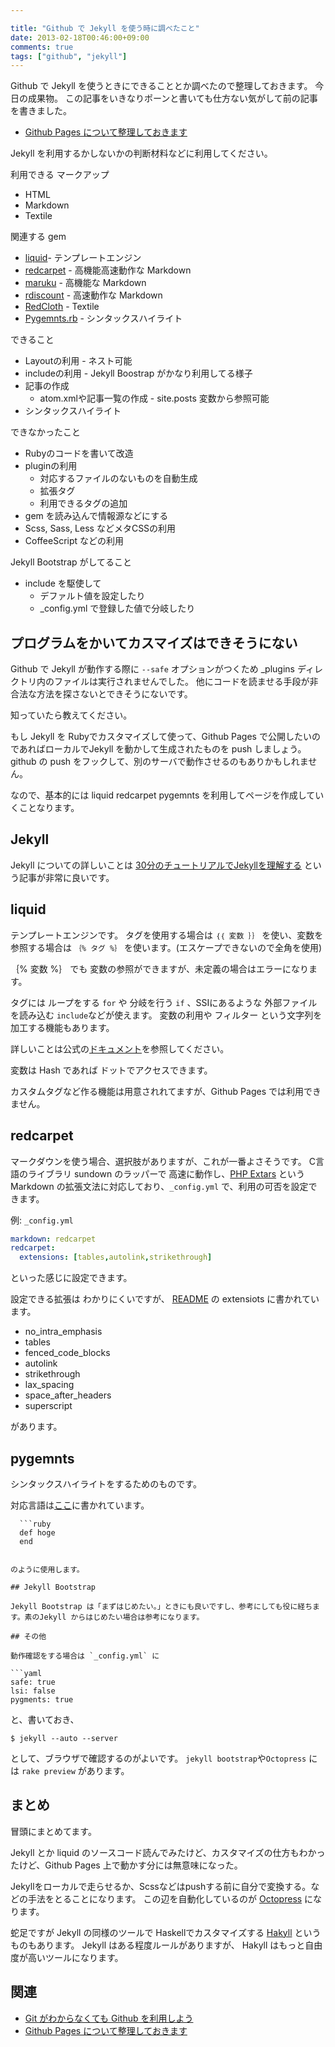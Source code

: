 ```yaml
---

title: "Github で Jekyll を使う時に調べたこと"
date: 2013-02-18T00:46:00+09:00
comments: true
tags: ["github", "jekyll"]
---
```


Github で Jekyll を使うときにできることとか調べたので整理しておきます。
今日の成果物。
この記事をいきなりポーンと書いても仕方ない気がして前の記事を書きました。

* [Github Pages について整理しておきます](http://blog.eiel.info/blog/2013/02/17/github-pages/)

Jekyll を利用するかしないかの判断材料などに利用してください。

利用できる マークアップ

* HTML
* Markdown
* Textile

関連する gem

* [liquid](http://liquidmarkup.org/)- テンプレートエンジン
* [redcarpet](https://github.com/vmg/redcarpet) - 高機能高速動作な Markdown
* [maruku](https://github.com/bhollis/maruku)    - 高機能な Markdown
* [rdiscount](https://github.com/rtomayko/rdiscount) - 高速動作な Markdown
* [RedCloth](http://redcloth.org/)  - Textile
* [Pygemnts.rb](http://pygments.org/) - シンタックスハイライト

できること

* Layoutの利用 - ネスト可能
* includeの利用 - Jekyll Boostrap がかなり利用してる様子
* 記事の作成
  * atom.xmlや記事一覧の作成 - site.posts 変数から参照可能
* シンタックスハイライト

できなかったこと

* Rubyのコードを書いて改造
* pluginの利用
  * 対応するファイルのないものを自動生成
  * 拡張タグ
  * 利用できるタグの追加
* gem を読み込んで情報源などにする
* Scss, Sass, Less などメタCSSの利用
* CoffeeScript などの利用

Jekyll Bootstrap がしてること

* include を駆使して
  * デファルト値を設定したり
  * _config.yml で登録した値で分岐したり


## プログラムをかいてカスマイズはできそうにない

Github で Jekyll が動作する際に `--safe` オプションがつくため _plugins ディレクトリ内のファイルは実行されませんでした。
他にコードを読ませる手段が非合法な方法を探さないとできそうにないです。

知っていたら教えてください。

もし Jekyll を Rubyでカスタマイズして使って、Github Pages で公開したいのであればローカルでJekyll を動かして生成されたものを push しましょう。
github の push をフックして、別のサーバで動作させるのもありかもしれません。

なので、基本的には liquid redcarpet pygemnts を利用してページを作成していくことなります。

## Jekyll

Jekyll についての詳しいことは [30分のチュートリアルでJekyllを理解する](http://melborne.github.com/2012/05/13/first-step-of-jekyll/) という記事が非常に良いです。

## liquid

テンプレートエンジンです。
タグを使用する場合は `｛｛ 変数 ｝｝` を使い、変数を参照する場合は `｛% タグ %｝` を使います。(エスケープできないので全角を使用)

｛% 変数 %｝ でも 変数の参照ができますが、未定義の場合はエラーになります。

タグには ループをする `for` や 分岐を行う `if` 、SSIにあるような 外部ファイルを読み込む `include`などが使えます。
変数の利用や フィルター という文字列を加工する機能もあります。

詳しいことは公式の[ドキュメント](https://github.com/Shopify/liquid/wiki/Liquid-for-Designers)を参照してください。

変数は Hash であれば ドットでアクセスできます。

カスタムタグなど作る機能は用意されれてますが、Github Pages では利用できません。

## redcarpet

マークダウンを使う場合、選択肢がありますが、これが一番よさそうです。
C言語のライブラリ sundown のラッパーで 高速に動作し、[PHP Extars](http://michelf.ca/projects/php-markdown/extra/) という Markdown の拡張文法に対応しており、`_config.yml` で、利用の可否を設定できます。

例: `_config.yml`

```yaml
markdown: redcarpet
redcarpet:
  extensions: [tables,autolink,strikethrough]
```

といった感じに設定できます。

設定できる拡張は わかりにくいですが、 [README](https://github.com/vmg/redcarpet) の extensiots に書かれています。

* no_intra_emphasis
* tables
* fenced_code_blocks
* autolink
* strikethrough
* lax_spacing
* space_after_headers
* superscript

があります。

## pygemnts

シンタックスハイライトをするためのものです。

対応言語は[ここ](http://pygments.org/languages/)に書かれています。

```
  ```ruby
  def hoge
  end
  ```
```

のように使用します。

## Jekyll Bootstrap

Jekyll Bootstrap は「まずはじめたい。」ときにも良いですし、参考にしても役に経ちます。素のJekyll からはじめたい場合は参考になります。

## その他

動作確認をする場合は `_config.yml` に

```yaml
safe: true
lsi: false
pygments: true
```

と、書いておき、

```
$ jekyll --auto --server
```

として、ブラウザで確認するのがよいです。
`jekyll bootstrap`や`Octopress` には `rake preview` があります。

## まとめ

冒頭にまとめてます。

Jekyll とか liquid のソースコード読んでみたけど、カスタマイズの仕方もわかったけど、Github Pages 上で動かす分には無意味になった。

Jekyllをローカルで走らせるか、Scssなどはpushする前に自分で変換する。などの手法をとることになります。
この辺を自動化しているのが [Octopress](http://octopress.org/) になります。

蛇足ですが Jekyll の同様のツールで Haskellでカスタマイズする [Hakyll](http://jaspervdj.be/hakyll/) というものもあります。 
Jekyll はある程度ルールがありますが、 Hakyll はもっと自由度が高いツールになります。

## 関連

* [Git がわからなくても Github を利用しよう](http://blog.eiel.info/blog/2013/02/06/how-to-use-github/)
* [Github Pages について整理しておきます](http://blog.eiel.info/blog/2013/02/17/github-pages/)
